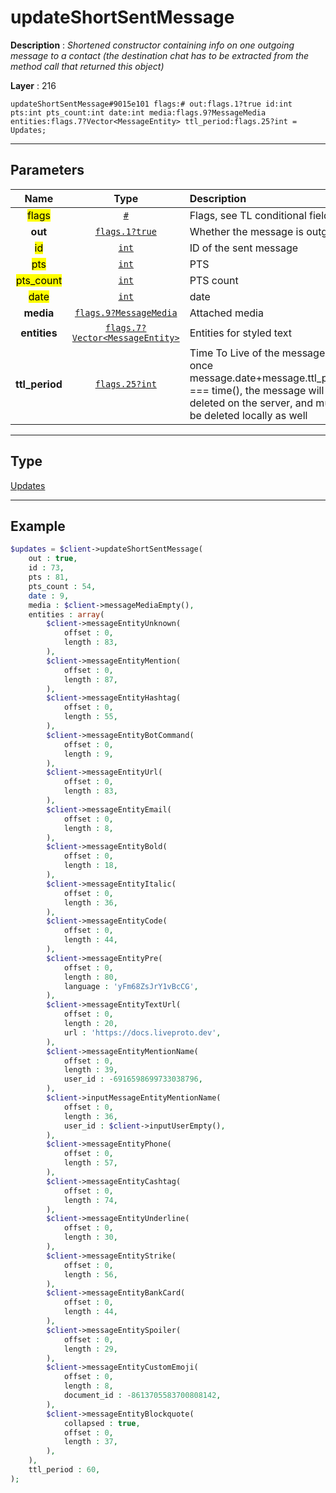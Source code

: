 # updateShortSentMessage

**Description** : *Shortened constructor containing info on one outgoing message to a contact \(the destination chat has to be extracted from the method call that returned this object\)*

**Layer** : 216

```tl
updateShortSentMessage#9015e101 flags:# out:flags.1?true id:int pts:int pts_count:int date:int media:flags.9?MessageMedia entities:flags.7?Vector<MessageEntity> ttl_period:flags.25?int = Updates;
```

---

## Parameters

| Name | Type | Description |
| :---: | :---: | :--- |
| <mark>flags</mark> | [`#`](type/#) | Flags, see TL conditional fields |
| **out** | [`flags.1?true`](type/true) | Whether the message is outgoing |
| <mark>id</mark> | [`int`](type/int) | ID of the sent message |
| <mark>pts</mark> | [`int`](type/int) | PTS |
| <mark>pts_count</mark> | [`int`](type/int) | PTS count |
| <mark>date</mark> | [`int`](type/int) | date |
| **media** | [`flags.9?MessageMedia`](type/MessageMedia) | Attached media |
| **entities** | [`flags.7?Vector<MessageEntity>`](type/MessageEntity) | Entities for styled text |
| **ttl_period** | [`flags.25?int`](type/int) | Time To Live of the message, once message.date+message.ttl_period === time(), the message will be deleted on the server, and must be deleted locally as well |

---

## Type

[Updates](type/Updates)

---

## Example

```php
$updates = $client->updateShortSentMessage(
	out : true,
	id : 73,
	pts : 81,
	pts_count : 54,
	date : 9,
	media : $client->messageMediaEmpty(),
	entities : array(
		$client->messageEntityUnknown(
			offset : 0,
			length : 83,
		),
		$client->messageEntityMention(
			offset : 0,
			length : 87,
		),
		$client->messageEntityHashtag(
			offset : 0,
			length : 55,
		),
		$client->messageEntityBotCommand(
			offset : 0,
			length : 9,
		),
		$client->messageEntityUrl(
			offset : 0,
			length : 83,
		),
		$client->messageEntityEmail(
			offset : 0,
			length : 8,
		),
		$client->messageEntityBold(
			offset : 0,
			length : 18,
		),
		$client->messageEntityItalic(
			offset : 0,
			length : 36,
		),
		$client->messageEntityCode(
			offset : 0,
			length : 44,
		),
		$client->messageEntityPre(
			offset : 0,
			length : 80,
			language : 'yFm68ZsJrY1vBcCG',
		),
		$client->messageEntityTextUrl(
			offset : 0,
			length : 20,
			url : 'https://docs.liveproto.dev',
		),
		$client->messageEntityMentionName(
			offset : 0,
			length : 39,
			user_id : -6916598699733038796,
		),
		$client->inputMessageEntityMentionName(
			offset : 0,
			length : 36,
			user_id : $client->inputUserEmpty(),
		),
		$client->messageEntityPhone(
			offset : 0,
			length : 57,
		),
		$client->messageEntityCashtag(
			offset : 0,
			length : 74,
		),
		$client->messageEntityUnderline(
			offset : 0,
			length : 30,
		),
		$client->messageEntityStrike(
			offset : 0,
			length : 56,
		),
		$client->messageEntityBankCard(
			offset : 0,
			length : 44,
		),
		$client->messageEntitySpoiler(
			offset : 0,
			length : 29,
		),
		$client->messageEntityCustomEmoji(
			offset : 0,
			length : 8,
			document_id : -8613705583700808142,
		),
		$client->messageEntityBlockquote(
			collapsed : true,
			offset : 0,
			length : 37,
		),
	),
	ttl_period : 60,
);
```